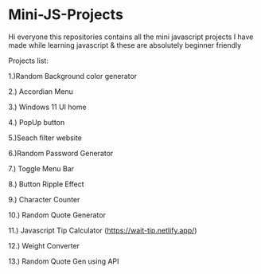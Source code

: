 # Mini-JS-Projects

Hi everyone this repositories contains all the mini javascript projects I have made while learning javascript & these are absolutely beginner friendly


Projects list:

1.)Random Background color generator

2.) Accordian Menu 

3.) Windows 11 UI home

4.) PopUp button

5.)Seach filter website

6.)Random Password Generator 

7.) Toggle Menu Bar

8.) Button Ripple Effect

9.) Character Counter 

10.) Random Quote Generator 

11.) Javascript Tip Calculator (https://wait-tip.netlify.app/)

12.) Weight Converter

13.) Random Quote Gen using API
